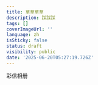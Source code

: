 ```yaml
---
title: 草草草草
description: 踩踩踩
tags: []
coverImageUrl: ''
language: zh
isSticky: false
status: draft
visibility: public
date: '2025-06-20T05:27:19.726Z'
---
```

彩信相册
